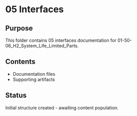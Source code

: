 # 05 Interfaces

## Purpose
This folder contains 05 interfaces documentation for 01-50-06_H2_System_Life_Limited_Parts.

## Contents
- Documentation files
- Supporting artifacts

## Status
Initial structure created - awaiting content population.
